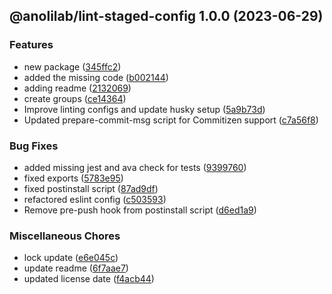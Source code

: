## @anolilab/lint-staged-config 1.0.0 (2023-06-29)


### Features

*  new package ([345ffc2](https://github.com/anolilab/javascript-style-guide/commit/345ffc28fb3621948179005cc1048ab336abfa44))
* added the missing code ([b002144](https://github.com/anolilab/javascript-style-guide/commit/b002144febf17ea691c819cd376732d42c20a912))
* adding readme ([2132069](https://github.com/anolilab/javascript-style-guide/commit/21320699c6858db429adba3fd72ea05d76b24ae3))
* create groups ([ce14364](https://github.com/anolilab/javascript-style-guide/commit/ce14364b86db8e65d4368b626afb326dc4d11928))
* Improve linting configs and update husky setup ([5a9b73d](https://github.com/anolilab/javascript-style-guide/commit/5a9b73d6999de9f2fe49ce24106e1ed6a364213d))
* Updated prepare-commit-msg script for Commitizen support ([c7a56f8](https://github.com/anolilab/javascript-style-guide/commit/c7a56f8860d8d5685749898f5994412d447c5356))


### Bug Fixes

* added missing jest and ava check for tests ([9399760](https://github.com/anolilab/javascript-style-guide/commit/9399760cbda39979692f670245c1c2bbd2a0dddf))
* fixed exports ([5783e95](https://github.com/anolilab/javascript-style-guide/commit/5783e9524d392e90d7e1f0f37d48b5575aac3af8))
* fixed postinstall script ([87ad9df](https://github.com/anolilab/javascript-style-guide/commit/87ad9df6173103ff7914ce3d27562f393b13267b))
* refactored eslint config ([c503593](https://github.com/anolilab/javascript-style-guide/commit/c503593e27c1bea125673c53bb31765abe2151ac))
* Remove pre-push hook from postinstall script ([d6ed1a9](https://github.com/anolilab/javascript-style-guide/commit/d6ed1a948acaef84a9a7ac5935df0882bbaada91))


### Miscellaneous Chores

* lock update ([e6e045c](https://github.com/anolilab/javascript-style-guide/commit/e6e045c5e94e535a975a6f8bd3fa8fefb82e994d))
* update readme ([6f7aae7](https://github.com/anolilab/javascript-style-guide/commit/6f7aae7e281b616f523c091927f0972782ca36d9))
* updated license date ([f4acb44](https://github.com/anolilab/javascript-style-guide/commit/f4acb44f016851fbcce1e776e7a0765c7657e659))
